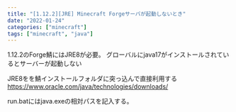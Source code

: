 ```yaml
---
title: "[1.12.2][JRE] Minecraft Forgeサーバが起動しないとき"
date: "2022-01-24"
categories: ["minecraft"]
tags: ["minecraft", "java"]
---
```


1.12.2のForge鯖にはJRE8が必要。
グローバルにjava17がインストールされているとサーバーが起動しない

JRE8をを鯖インストールフォルダに突っ込んで直接利用する
https://www.oracle.com/java/technologies/downloads/

run.batにはjava.exeの相対パスを記入する。